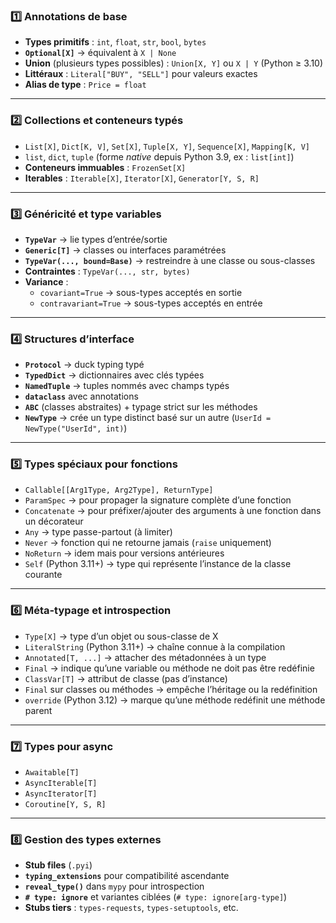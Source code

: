 ### **1️⃣ Annotations de base**

- **Types primitifs** : `int`, `float`, `str`, `bool`, `bytes`
- **`Optional[X]`** → équivalent à `X | None`
- **Union** (plusieurs types possibles) : `Union[X, Y]` ou `X | Y` (Python ≥ 3.10)
- **Littéraux** : `Literal["BUY", "SELL"]` pour valeurs exactes
- **Alias de type** : `Price = float`

---
### **2️⃣ Collections et conteneurs typés**

- `List[X]`, `Dict[K, V]`, `Set[X]`, `Tuple[X, Y]`, `Sequence[X]`, `Mapping[K, V]`
- `list`, `dict`, `tuple` (forme _native_ depuis Python 3.9, ex : `list[int]`)
- **Conteneurs immuables** : `FrozenSet[X]`
- **Iterables** : `Iterable[X]`, `Iterator[X]`, `Generator[Y, S, R]`

---
### **3️⃣ Généricité et type variables**

- **`TypeVar`** → lie types d’entrée/sortie
- **`Generic[T]`** → classes ou interfaces paramétrées
- **`TypeVar(..., bound=Base)`** → restreindre à une classe ou sous-classes
- **Contraintes** : `TypeVar(..., str, bytes)`
- **Variance** :
    - `covariant=True` → sous-types acceptés en sortie
    - `contravariant=True` → sous-types acceptés en entrée

---
### **4️⃣ Structures d’interface**

- **`Protocol`** → duck typing typé
- **`TypedDict`** → dictionnaires avec clés typées
- **`NamedTuple`** → tuples nommés avec champs typés
- **`dataclass`** avec annotations
- **`ABC`** (classes abstraites) + typage strict sur les méthodes
- **`NewType`** → crée un type distinct basé sur un autre (`UserId = NewType("UserId", int)`)

---
### **5️⃣ Types spéciaux pour fonctions**

- `Callable[[Arg1Type, Arg2Type], ReturnType]`
- `ParamSpec` → pour propager la signature complète d’une fonction
- `Concatenate` → pour préfixer/ajouter des arguments à une fonction dans un décorateur
- `Any` → type passe-partout (à limiter)
- `Never` → fonction qui ne retourne jamais (`raise` uniquement)
- `NoReturn` → idem mais pour versions antérieures
- `Self` (Python 3.11+) → type qui représente l’instance de la classe courante

---
### **6️⃣ Méta-typage et introspection**

- `Type[X]` → type d’un objet ou sous-classe de X
- `LiteralString` (Python 3.11+) → chaîne connue à la compilation
- `Annotated[T, ...]` → attacher des métadonnées à un type
- `Final` → indique qu’une variable ou méthode ne doit pas être redéfinie
- `ClassVar[T]` → attribut de classe (pas d’instance)
- `Final` sur classes ou méthodes → empêche l’héritage ou la redéfinition
- `override` (Python 3.12) → marque qu’une méthode redéfinit une méthode parent

---
### **7️⃣ Types pour async**

- `Awaitable[T]`
- `AsyncIterable[T]`
- `AsyncIterator[T]`
- `Coroutine[Y, S, R]`

---
### **8️⃣ Gestion des types externes**

- **Stub files** (`.pyi`)
- **`typing_extensions`** pour compatibilité ascendante
- **`reveal_type()`** dans `mypy` pour introspection
- **`# type: ignore`** et variantes ciblées (`# type: ignore[arg-type]`)
- **Stubs tiers** : `types-requests`, `types-setuptools`, etc.
